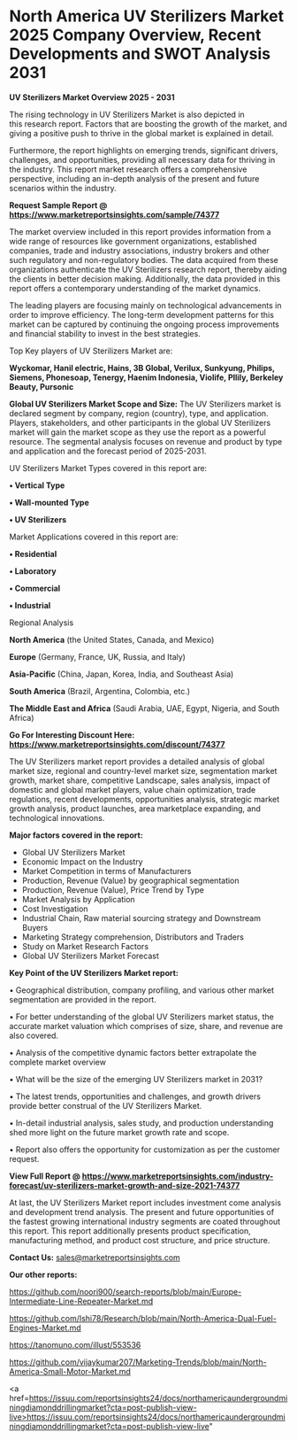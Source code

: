 # North America UV Sterilizers Market 2025 Company Overview, Recent Developments and SWOT Analysis 2031

<Strong> UV Sterilizers Market Overview 2025 - 2031</strong>

The rising technology in UV Sterilizers Market is also depicted in this research report. Factors that are boosting the growth of the market, and giving a positive push to thrive in the global market is explained in detail.

Furthermore, the report highlights on emerging trends, significant drivers, challenges, and opportunities, providing all necessary data for thriving in the industry. This report market research offers a comprehensive perspective, including an in-depth analysis of the present and future scenarios within the industry.

<strong>Request Sample Report @ <a href=https://www.marketreportsinsights.com/sample/74377>https://www.marketreportsinsights.com/sample/74377</a></strong>

The market overview included in this report provides information from a wide range of resources like government organizations, established companies, trade and industry associations, industry brokers and other such regulatory and non-regulatory bodies. The data acquired from these organizations authenticate the UV Sterilizers research report, thereby aiding the clients in better decision making. Additionally, the data provided in this report offers a contemporary understanding of the market dynamics.

The leading players are focusing mainly on technological advancements in order to improve efficiency. The long-term development patterns for this market can be captured by continuing the ongoing process improvements and financial stability to invest in the best strategies.

Top Key players of UV Sterilizers Market are:

<strong>Wyckomar, Hanil electric, Hains, 3B Global, Verilux, Sunkyung, Philips, Siemens, Phonesoap, Tenergy, Haenim Indonesia, Violife, Pllily, Berkeley Beauty, Pursonic</strong>

<strong><b>Global UV Sterilizers Market Scope and Size:</b></strong>
The UV Sterilizers market is declared segment by company, region (country), type, and application. Players, stakeholders, and other participants in the global UV Sterilizers market will gain the market scope as they use the report as a powerful resource. The segmental analysis focuses on revenue and product by type and application and the forecast period of 2025-2031.

UV Sterilizers Market Types covered in this report are:

<strong>• Vertical Type

• Wall-mounted Type

• UV Sterilizers</strong>

Market Applications covered in this report are:

<strong>• Residential

• Laboratory

• Commercial

• Industrial</strong> 

Regional Analysis

<strong>North America</strong> (the United States, Canada, and Mexico)

<strong>Europe</strong> (Germany, France, UK, Russia, and Italy)

<strong>Asia-Pacific</strong> (China, Japan, Korea, India, and Southeast Asia)

<strong>South America</strong> (Brazil, Argentina, Colombia, etc.)

<strong>The Middle East and Africa</strong> (Saudi Arabia, UAE, Egypt, Nigeria, and South Africa)

<strong>Go For Interesting Discount Here: <a href=https://www.marketreportsinsights.com/discount/74377>https://www.marketreportsinsights.com/discount/74377</a></strong>

The UV Sterilizers market report provides a detailed analysis of global market size, regional and country-level market size, segmentation market growth, market share, competitive Landscape, sales analysis, impact of domestic and global market players, value chain optimization, trade regulations, recent developments, opportunities analysis, strategic market growth analysis, product launches, area marketplace expanding, and technological innovations.

<strong><b>Major factors covered in the report:</b></strong>
<ul>
  <li>Global UV Sterilizers Market </li>
  <li>Economic Impact on the Industry</li>
  <li>Market Competition in terms of Manufacturers</li>
  <li>Production, Revenue (Value) by geographical segmentation</li>
  <li>Production, Revenue (Value), Price Trend by Type</li>
  <li>Market Analysis by Application</li>
  <li>Cost Investigation</li>
  <li>Industrial Chain, Raw material sourcing strategy and Downstream Buyers</li>
  <li>Marketing Strategy comprehension, Distributors and Traders</li>
  <li>Study on Market Research Factors</li>
  <li>Global UV Sterilizers Market Forecast</li>
</ul>

<strong><b>Key Point of the UV Sterilizers Market report:</b></strong>

• Geographical distribution, company profiling, and various other market segmentation are provided in the report.

• For better understanding of the global UV Sterilizers market status, the accurate market valuation which comprises of size, share, and revenue are also covered.

• Analysis of the competitive dynamic factors better extrapolate the complete market overview

• What will be the size of the emerging UV Sterilizers market in 2031?

• The latest trends, opportunities and challenges, and growth drivers provide better construal of the UV Sterilizers Market.

• In-detail industrial analysis, sales study, and production understanding shed more light on the future market growth rate and scope.

• Report also offers the opportunity for customization as per the customer request.

<strong><b>View Full Report @ <a href=https://www.marketreportsinsights.com/industry-forecast/uv-sterilizers-market-growth-and-size-2021-74377>https://www.marketreportsinsights.com/industry-forecast/uv-sterilizers-market-growth-and-size-2021-74377</a></b></strong>


At last, the UV Sterilizers Market report includes investment come analysis and development trend analysis. The present and future opportunities of the fastest growing international industry segments are coated throughout this report. This report additionally presents product specification, manufacturing method, and product cost structure, and price structure.

<strong>Contact Us:</strong>
sales@marketreportsinsights.com

<strong>Our other reports:</strong>

<a href=https://github.com/noori900/search-reports/blob/main/Europe-Intermediate-Line-Repeater-Market.md>https://github.com/noori900/search-reports/blob/main/Europe-Intermediate-Line-Repeater-Market.md</a>

<a href=https://github.com/Ishi78/Research/blob/main/North-America-Dual-Fuel-Engines-Market.md>https://github.com/Ishi78/Research/blob/main/North-America-Dual-Fuel-Engines-Market.md</a>

<a href=https://tanomuno.com/illust/553536>https://tanomuno.com/illust/553536</a>

<a href=https://github.com/vijaykumar207/Marketing-Trends/blob/main/North-America-Small-Motor-Market.md>https://github.com/vijaykumar207/Marketing-Trends/blob/main/North-America-Small-Motor-Market.md</a>

<a href=https://issuu.com/reportsinsights24/docs/northamericaundergroundminingdiamonddrillingmarket?cta=post-publish-view-live>https://issuu.com/reportsinsights24/docs/northamericaundergroundminingdiamonddrillingmarket?cta=post-publish-view-live</a>"
